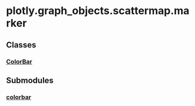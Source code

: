 # plotly.graph_objects.scattermap.marker

## Classes

### [ColorBar](ColorBar.md)


## Submodules

### [colorbar](colorbar-package/index.md)


